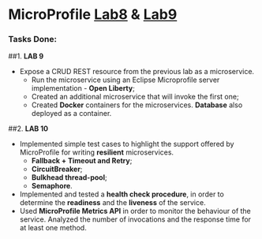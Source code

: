 # MicroProfile [Lab8](https://profs.info.uaic.ro/~acf/tj/labs/lab_09.html) & [Lab9](https://profs.info.uaic.ro/~acf/tj/labs/lab_10.html)

### Tasks Done:
##1. **LAB 9**
- Expose a CRUD REST resource from the previous lab as a microservice.
  - Run the microservice using an Eclipse Microprofile server implementation - **Open Liberty**;
  - Created an additional microservice that will invoke the first one; 
  - Created **Docker** containers for the microservices. **Database** also deployed as a container.

##2. **LAB 10**
- Implemented simple test cases to highlight the support offered by MicroProfile for writing **resilient** microservices.
  - **Fallback + Timeout and Retry**; 
  - **CircuitBreaker**;
  - **Bulkhead thread-pool**;
  - **Semaphore**.
- Implemented and tested a **health check procedure**, in order to determine the **readiness** and the **liveness** of the service.
- Used **MicroProfile Metrics API** in order to monitor the behaviour of the service. Analyzed the number of invocations and the response time for at least one method.